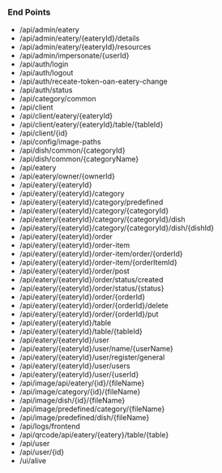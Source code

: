 ### End Points
* /api/admin/eatery
* /api/admin/eatery/{eateryId}/details
* /api/admin/eatery/{eateryId}/resources
* /api/admin/impersonate/{userId}
* /api/auth/login
* /api/auth/logout
* /api/auth/receate-token-oan-eatery-change
* /api/auth/status
* /api/category/common
* /api/client
* /api/client/eatery/{eateryId}
* /api/client/eatery/{eateryId}/table/{tableId}
* /api/client/{id}
* /api/config/image-paths
* /api/dish/common/{categoryId}
* /api/dish/common/{categoryName}
* /api/eatery
* /api/eatery/owner/{ownerId}
* /api/eatery/{eateryId}
* /api/eatery/{eateryId}/category
* /api/eatery/{eateryId}/category/predefined
* /api/eatery/{eateryId}/category/{categoryId}
* /api/eatery/{eateryId}/category/{categoryId}/dish
* /api/eatery/{eateryId}/category/{categoryId}/dish/{dishId}
* /api/eatery/{eateryId}/order
* /api/eatery/{eateryId}/order-item
* /api/eatery/{eateryId}/order-item/order/{orderId}
* /api/eatery/{eateryId}/order-item/{orderItemId}
* /api/eatery/{eateryId}/order/post
* /api/eatery/{eateryId}/order/status/created
* /api/eatery/{eateryId}/order/status/{status}
* /api/eatery/{eateryId}/order/{orderId}
* /api/eatery/{eateryId}/order/{orderId}/delete
* /api/eatery/{eateryId}/order/{orderId}/put
* /api/eatery/{eateryId}/table
* /api/eatery/{eateryId}/table/{tableId}
* /api/eatery/{eateryId}/user
* /api/eatery/{eateryId}/user/name/{userName}
* /api/eatery/{eateryId}/user/register/general
* /api/eatery/{eateryId}/user/users
* /api/eatery/{eateryId}/user/{userId}
* /api/image/api/eatery/{id}/{fileName}
* /api/image/category/{id}/{fileName}
* /api/image/dish/{id}/{fileName}
* /api/image/predefined/category/{fileName}
* /api/image/predefined/dish/{fileName}
* /api/logs/frontend
* /api/qrcode/api/eatery/{eatery}/table/{table}
* /api/user
* /api/user/{id}
* /ui/alive
